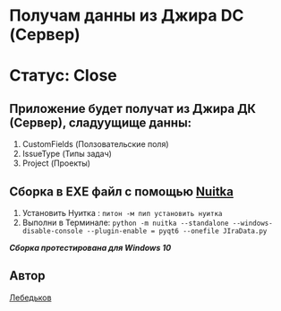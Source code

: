 # Получам данны из Джира DC (Сервер) 
# Статус: Close

## Приложение будет получат из Джира ДК (Сервер), сладуущище данны:
1. CustomFields (Ползовательские поля)
2. IssueType (Типы задач)
3. Project (Проекты)

## Сборка в EXE файл с помощью [Nuitka](https://github.com/Nuitka/Nuitka)  
1. Установить Нуитка : `питон -м пип установить нуитка` 
2. Выполни в Терминале: `python -m nuitka --standalone --windows-disable-console --plugin-enable = pyqt6 --onefile JIraData.py`

***Сборка протестирована для Windows 10***



## Автор 
 [Лебедьков](https://github.com/BorodaOmsk)
